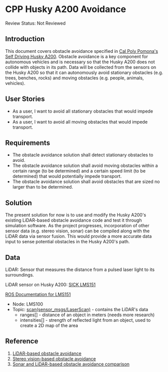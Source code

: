 # CPP Husky A200 Avoidance

Review Status: Not Reviewed

## Introduction

This document covers obstacle avoidance specified in [Cal Poly Pomona's Self Driving Husky A200](https://github.com/cpp-self-driving-husky/cpp-husky-a200-design-doc). Obstacle avoidance is a key component for autonomous vehicles and is necessary so that the Husky A200 does not collide with objects in its path. Data will be collected from the sensors on the Husky A200 so that it can autonomously avoid stationary obstacles (e.g. trees, benches, rocks) and moving obstacles (e.g. people, animals, vehicles).

## User Stories

* As a user, I want to avoid all stationary obstacles that would impede transport.
* As a user, I want to avoid all moving obstacles that would impede transport.

## Requirements

* The obstacle avoidance solution shall detect stationary obstacles to avoid.
* The obstacle avoidance solution shall avoid moving obstacles within a certain range (to be determined) and a certain speed limit (to be determined) that would potentially impede transport.
* The obstacle avoidance solution shall avoid obstacles that are sized no larger than to be determined.

## Solution

The present solution for now is to use and modify the Husky A200's existing LiDAR-based obstacle avoidance code and test it through simulation software. As  the project progresses, incorporation of other sensor data (e.g. stereo vision, sonar) can be compiled along with the LiDAR data via sensor fusion. This would provide a more accurate data input to sense potential obstacles in the Husky A200's path.

## Data

LiDAR: Sensor that measures the distance from a pulsed laser light to its surroundings.

LiDAR sensor on Husky A200: [SICK LMS151](https://www.sick.com/us/en/detection-and-ranging-solutions/2d-lidar-sensors/lms1xx/lms151-10100/p/p141840)


[ROS Documentation for LMS151](http://wiki.ros.org/LMS1xx)
* Node: LMS100
* Topic: [scan(sensor_msgs/LaserScan)](http://docs.ros.org/api/sensor_msgs/html/msg/LaserScan.html) - contains the LiDAR's data
  * ranges[] - distance of an object in meters (needs more research)
  * intensities[] - strength of reflected light from an object, used to create a 2D map of the area

## Reference

1. [LiDAR-based obstacle avoidance](http://ieeexplore.ieee.org.proxy.library.cpp.edu/document/7279550/?reload=true)
2. [Stereo vision-based obstacle avoidance](http://www.roboken.iit.tsukuba.ac.jp/~ohya/pdf/ISRA2000-MSK.pdf)
3. [Sonar and LiDAR-based obstacle avoidance comparison](http://ceas.uc.edu/content/dam/ceas/documents/UC%20Center%20for%20Robotics%20Research/robpub60.pdf)
